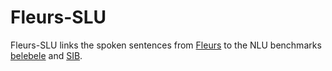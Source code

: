 # Fleurs-SLU

Fleurs-SLU links the spoken sentences from [Fleurs](https://huggingface.co/datasets/google/fleurs) to the NLU benchmarks [belebele](https://huggingface.co/datasets/facebook/belebele) and [SIB](https://huggingface.co/datasets/Davlan/sib200).
